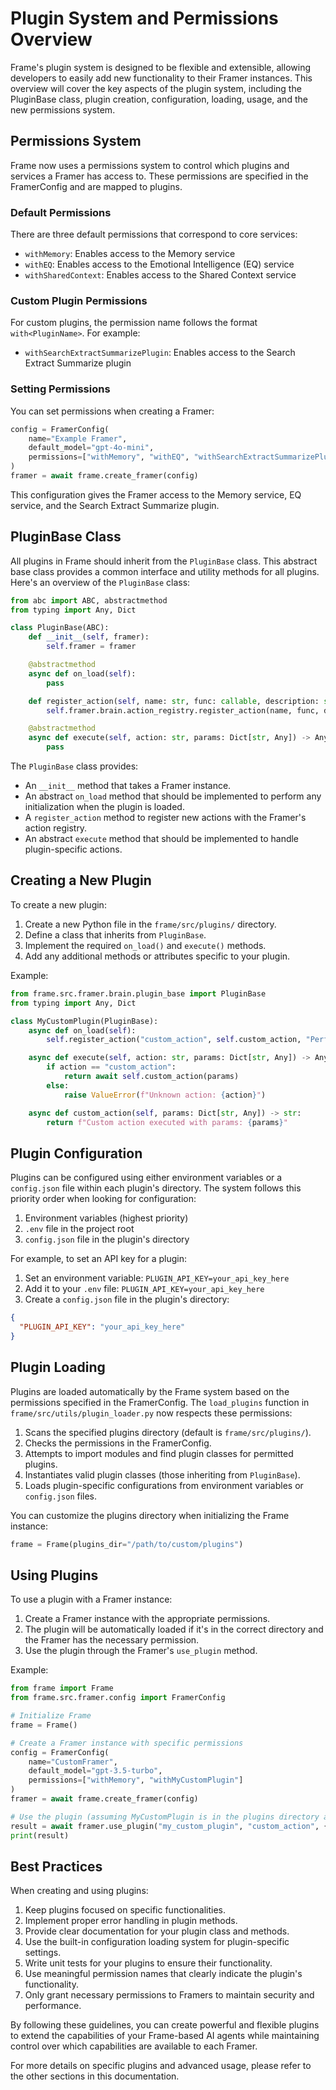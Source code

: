 # Plugin System and Permissions Overview

Frame's plugin system is designed to be flexible and extensible, allowing developers to easily add new functionality to their Framer instances. This overview will cover the key aspects of the plugin system, including the PluginBase class, plugin creation, configuration, loading, usage, and the new permissions system.

## Permissions System

Frame now uses a permissions system to control which plugins and services a Framer has access to. These permissions are specified in the FramerConfig and are mapped to plugins.

### Default Permissions

There are three default permissions that correspond to core services:

- `withMemory`: Enables access to the Memory service
- `withEQ`: Enables access to the Emotional Intelligence (EQ) service
- `withSharedContext`: Enables access to the Shared Context service

### Custom Plugin Permissions

For custom plugins, the permission name follows the format `with<PluginName>`. For example:

- `withSearchExtractSummarizePlugin`: Enables access to the Search Extract Summarize plugin

### Setting Permissions

You can set permissions when creating a Framer:

```python
config = FramerConfig(
    name="Example Framer",
    default_model="gpt-4o-mini",
    permissions=["withMemory", "withEQ", "withSearchExtractSummarizePlugin"]
)
framer = await frame.create_framer(config)
```

This configuration gives the Framer access to the Memory service, EQ service, and the Search Extract Summarize plugin.

## PluginBase Class

All plugins in Frame should inherit from the `PluginBase` class. This abstract base class provides a common interface and utility methods for all plugins. Here's an overview of the `PluginBase` class:

```python
from abc import ABC, abstractmethod
from typing import Any, Dict

class PluginBase(ABC):
    def __init__(self, framer):
        self.framer = framer

    @abstractmethod
    async def on_load(self):
        pass

    def register_action(self, name: str, func: callable, description: str):
        self.framer.brain.action_registry.register_action(name, func, description)

    @abstractmethod
    async def execute(self, action: str, params: Dict[str, Any]) -> Any:
        pass
```

The `PluginBase` class provides:
- An `__init__` method that takes a Framer instance.
- An abstract `on_load` method that should be implemented to perform any initialization when the plugin is loaded.
- A `register_action` method to register new actions with the Framer's action registry.
- An abstract `execute` method that should be implemented to handle plugin-specific actions.

## Creating a New Plugin

To create a new plugin:

1. Create a new Python file in the `frame/src/plugins/` directory.
2. Define a class that inherits from `PluginBase`.
3. Implement the required `on_load()` and `execute()` methods.
4. Add any additional methods or attributes specific to your plugin.

Example:

```python
from frame.src.framer.brain.plugin_base import PluginBase
from typing import Any, Dict

class MyCustomPlugin(PluginBase):
    async def on_load(self):
        self.register_action("custom_action", self.custom_action, "Perform a custom action")

    async def execute(self, action: str, params: Dict[str, Any]) -> Any:
        if action == "custom_action":
            return await self.custom_action(params)
        else:
            raise ValueError(f"Unknown action: {action}")

    async def custom_action(self, params: Dict[str, Any]) -> str:
        return f"Custom action executed with params: {params}"
```

## Plugin Configuration

Plugins can be configured using either environment variables or a `config.json` file within each plugin's directory. The system follows this priority order when looking for configuration:

1. Environment variables (highest priority)
2. `.env` file in the project root
3. `config.json` file in the plugin's directory

For example, to set an API key for a plugin:

1. Set an environment variable: `PLUGIN_API_KEY=your_api_key_here`
2. Add it to your `.env` file: `PLUGIN_API_KEY=your_api_key_here`
3. Create a `config.json` file in the plugin's directory:

```json
{
  "PLUGIN_API_KEY": "your_api_key_here"
}
```

## Plugin Loading

Plugins are loaded automatically by the Frame system based on the permissions specified in the FramerConfig. The `load_plugins` function in `frame/src/utils/plugin_loader.py` now respects these permissions:

1. Scans the specified plugins directory (default is `frame/src/plugins/`).
2. Checks the permissions in the FramerConfig.
3. Attempts to import modules and find plugin classes for permitted plugins.
4. Instantiates valid plugin classes (those inheriting from `PluginBase`).
5. Loads plugin-specific configurations from environment variables or `config.json` files.

You can customize the plugins directory when initializing the Frame instance:

```python
frame = Frame(plugins_dir="/path/to/custom/plugins")
```

## Using Plugins

To use a plugin with a Framer instance:

1. Create a Framer instance with the appropriate permissions.
2. The plugin will be automatically loaded if it's in the correct directory and the Framer has the necessary permission.
3. Use the plugin through the Framer's `use_plugin` method.

Example:

```python
from frame import Frame
from frame.src.framer.config import FramerConfig

# Initialize Frame
frame = Frame()

# Create a Framer instance with specific permissions
config = FramerConfig(
    name="CustomFramer",
    default_model="gpt-3.5-turbo",
    permissions=["withMemory", "withMyCustomPlugin"]
)
framer = await frame.create_framer(config)

# Use the plugin (assuming MyCustomPlugin is in the plugins directory and permission is granted)
result = await framer.use_plugin("my_custom_plugin", "custom_action", {"param1": "value1"})
print(result)
```

## Best Practices

When creating and using plugins:

1. Keep plugins focused on specific functionalities.
2. Implement proper error handling in plugin methods.
3. Provide clear documentation for your plugin class and methods.
4. Use the built-in configuration loading system for plugin-specific settings.
5. Write unit tests for your plugins to ensure their functionality.
6. Use meaningful permission names that clearly indicate the plugin's functionality.
7. Only grant necessary permissions to Framers to maintain security and performance.

By following these guidelines, you can create powerful and flexible plugins to extend the capabilities of your Frame-based AI agents while maintaining control over which capabilities are available to each Framer.

For more details on specific plugins and advanced usage, please refer to the other sections in this documentation.

